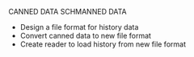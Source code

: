 CANNED DATA SCHMANNED DATA

* Design a file format for history data
* Convert canned data to new file format
* Create reader to load history from new file format
